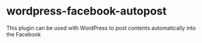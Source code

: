 # wordpress-facebook-autopost
This plugin can be used with WordPress to post contents automatically into the Facebook 
